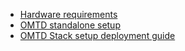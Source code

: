 * [Hardware requirements](hardware-requirements.md)
* [OMTD standalone setup](https://github.com/openminted/omtd-standalone-setup)
* [OMTD Stack setup deployment guide](https://github.com/openminted/omtd-stack-setup/blob/master/docs/deployment_guide.md)
